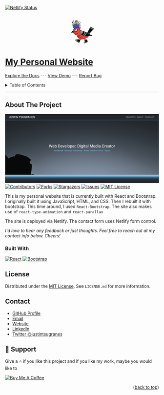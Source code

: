 <a name="readme-top"></a>

[![Netlify Status](https://api.netlify.com/api/v1/badges/a8ec3265-e384-4caa-a137-408fa79c33e8/deploy-status)](https://app.netlify.com/sites/justintsugranes/deploys)

<!-- PROJECT LOGO -->
<br />
<div align="center">
  <a href="https://github.com/justintsugranes/">
    <img src="src/logo.jpg" alt="Logo" width="80" height="80">
  </a>
  </div>

  <!-- TODO: ADD TITLE-->

# [My Personal Website][project-url]

[Explore the Docs][repo-url] --- [View Demo][project-url] --- [Report Bug][issues-url]

<!-- TABLE OF CONTENTS -->
<details>
  <summary>Table of Contents</summary>
  <ol>
    <li>
      <a href="#about-the-project">About The Project</a>
      <ul>
        <li><a href="#built-with">Built With</a></li>
      </ul>
    </li>
    <li><a href="#license">License</a></li>
    <li><a href="#contact">Contact</a></li>
  </ol>
</details>

<!-- ABOUT THE PROJECT -->

---

## About The Project

[![Project Screen Shot][project-screenshot]][project-url]
[![Contributors][contributors-shield]][contributors-url]
[![Forks][forks-shield]][forks-url]
[![Stargazers][stars-shield]][stars-url]
[![Issues][issues-shield]][issues-url]
[![MIT License][license-shield]][license-url]

This is my personal website that is currently built with React and Bootstrap. I originally built it using JavaScript, HTML, and CSS. Then I rebuilt it with bootstrap. This time around, I used `React-Bootstrap`. The site also makes use of `react-type-animation` and `react-parallax`

The site is deployed via Netlify. The contact form uses Netlify form control.

_I'd love to hear any feedback or just thoughts. Feel free to reach out at my contact info below. Cheers!_

### Built With

[![React][react.js]][react-url]
[![Bootstrap][bootstrap.com]][bootstrap-url]

<!-- LICENSE -->

## License

Distributed under the [MIT License][license-url]. See `LICENSE.md` for more information.

<!-- CONTACT -->

## Contact

- [GitHub Profile](https://github.com/justintsugranes 'Justin Tsugranes')
- [Email](mailto:justinjontsugranes@gmail.com?subject=Hi 'Hi, from GitHub!')
- [Website](https://justintsugranes.com 'Welcome')
- [LinkedIn](https://linkedin.com/in/justintsugranes)
- [Twitter @justintsugranes](https://twitter.com/justintsugranes)

## 🤝 Support

Give a ⭐️ if you like this project and if you like my work, maybe you would like to

<a href="https://www.buymeacoffee.com/tsugranes" target="_blank"><img src="https://cdn.buymeacoffee.com/buttons/v2/default-red.png" alt="Buy Me A Coffee" width="150"></a>

<p align="right">(<a href="#readme-top">back to top</a>)</p>

<!-- MARKDOWN LINKS & IMAGES -->
<!-- https://www.markdownguide.org/basic-syntax/#reference-style-links -->

[repo-url]: https://github.com/justintsugranes/justintsugranes_website
[project-url]: https://www.justintsugranes.com
[project-screenshot]: src/project-screenshot.jpg
[contributors-shield]: https://img.shields.io/github/contributors/justintsugranes/justintsugranes_website.svg?style=for-the-badge
[contributors-url]: https://github.com/justintsugranes/justintsugranes_website/graphs/contributors
[forks-shield]: https://img.shields.io/github/forks/justintsugranes/justintsugranes_website.svg?style=for-the-badge
[forks-url]: https://github.com/justintsugranes/justintsugranes_website/network/members
[stars-shield]: https://img.shields.io/github/stars/justintsugranes/justintsugranes_website.svg?style=for-the-badge
[stars-url]: https://github.com/justintsugranes/justintsugranes_website/stargazers
[issues-shield]: https://img.shields.io/github/issues/justintsugranes/justintsugranes_website.svg?style=for-the-badge
[issues-url]: https://github.com/justintsugranes/justintsugranes_website/issues
[license-shield]: https://img.shields.io/github/license/justintsugranes/justintsugranes_website.svg?style=for-the-badge
[license-url]: https://github.com/justintsugranes/justintsugranes_website/blob/master/LICENSE.txt

<!-- [next.js]: https://img.shields.io/badge/next.js-000000?style=for-the-badge&logo=nextdotjs&logoColor=white -->
<!-- [next-url]: https://nextjs.org/ -->

[react.js]: https://img.shields.io/badge/React-20232A?style=for-the-badge&logo=react&logoColor=61DAFB
[react-url]: https://reactjs.org/

<!-- [vue.js]: https://img.shields.io/badge/Vue.js-35495E?style=for-the-badge&logo=vuedotjs&logoColor=4FC08D -->
<!-- [vue-url]: https://vuejs.org/ -->
<!-- [angular.io]: https://img.shields.io/badge/Angular-DD0031?style=for-the-badge&logo=angular&logoColor=white -->
<!-- [angular-url]: https://angular.io/ -->
<!-- [svelte.dev]: https://img.shields.io/badge/Svelte-4A4A55?style=for-the-badge&logo=svelte&logoColor=FF3E00 -->
<!-- [svelte-url]: https://svelte.dev/ -->
<!-- [laravel.com]: https://img.shields.io/badge/Laravel-FF2D20?style=for-the-badge&logo=laravel&logoColor=white -->
<!-- [laravel-url]: https://laravel.com -->

[bootstrap.com]: https://img.shields.io/badge/Bootstrap-563D7C?style=for-the-badge&logo=bootstrap&logoColor=white
[bootstrap-url]: https://getbootstrap.com

<!-- [jquery.com]: https://img.shields.io/badge/jQuery-0769AD?style=for-the-badge&logo=jquery&logoColor=white -->
<!-- [jquery-url]: https://jquery.com -->
